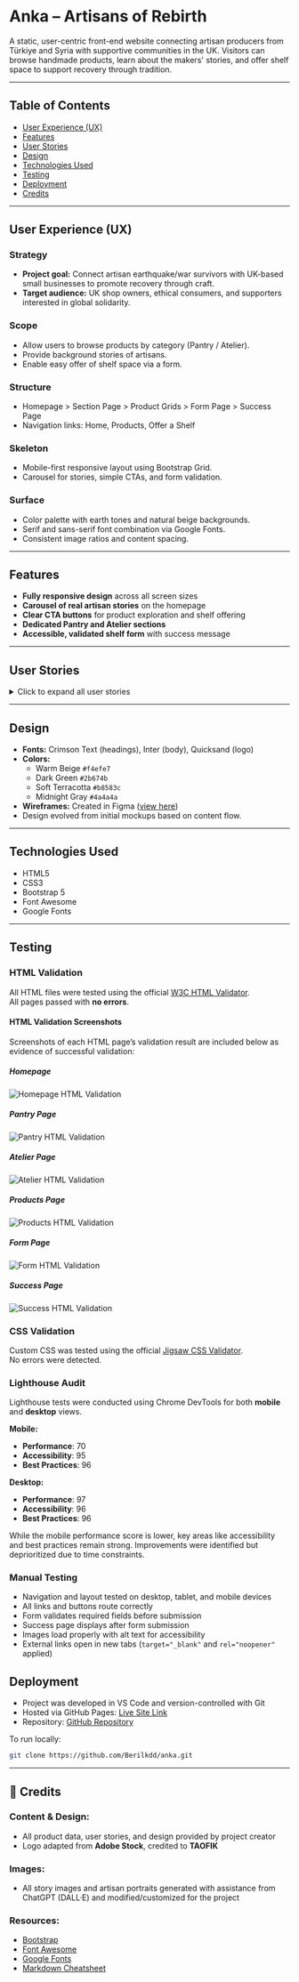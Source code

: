
# Anka – Artisans of Rebirth

A static, user-centric front-end website connecting artisan producers from Türkiye and Syria with supportive communities in the UK. Visitors can browse handmade products, learn about the makers' stories, and offer shelf space to support recovery through tradition.

---

## Table of Contents

- [User Experience (UX)](#user-experience-ux)
- [Features](#features)
- [User Stories](#user-stories)
- [Design](#design)
- [Technologies Used](#technologies-used)
- [Testing](#testing)
- [Deployment](#deployment)
- [Credits](#credits)

---

## User Experience (UX)

### Strategy
- **Project goal:** Connect artisan earthquake/war survivors with UK-based small businesses to promote recovery through craft.
- **Target audience:** UK shop owners, ethical consumers, and supporters interested in global solidarity.

### Scope
- Allow users to browse products by category (Pantry / Atelier).
- Provide background stories of artisans.
- Enable easy offer of shelf space via a form.

### Structure
- Homepage > Section Page > Product Grids > Form Page > Success Page
- Navigation links: Home, Products, Offer a Shelf

### Skeleton
- Mobile-first responsive layout using Bootstrap Grid.
- Carousel for stories, simple CTAs, and form validation.

### Surface
- Color palette with earth tones and natural beige backgrounds.
- Serif and sans-serif font combination via Google Fonts.
- Consistent image ratios and content spacing.

---

## Features

- **Fully responsive design** across all screen sizes
- **Carousel of real artisan stories** on the homepage
- **Clear CTA buttons** for product exploration and shelf offering
- **Dedicated Pantry and Atelier sections**
- **Accessible, validated shelf form** with success message

---

## User Stories

<details>
<summary>Click to expand all user stories</summary>

### Must-Have

#### **User Story 1: Mobile-friendly navigation and responsive design**
_As a First-Time Visitor, I need intuitive navigation and a responsive design so I can access Anka’s content easily on my phone or desktop._

**Acceptance Criteria:**
- Works across devices
- Simple navbar: Home, Products, Offer a Shelf
- Sticky or hamburger nav

**Tasks:**
- Responsive Bootstrap layout
- Simplified navbar structure

---

#### **User Story 2: Impactful homepage with mission and stories**
_As a Curious Visitor, I want to immediately understand what Anka does and feel inspired by its impact._

**Acceptance Criteria:**
- Clear headline, short mission
- Carousel with portraits/quotes
- Main CTA + subtle shelf link

**Tasks:**
- Build structured homepage
- Connect carousel to story grid

---

#### **User Story 3: View artisan product categories and items**
_As a Shop Owner, I want to browse Pantry and Atelier separately so I can decide what fits my store._

**Acceptance Criteria:**
- Section intro with two blocks
- Separate product grids
- Labels with region/producer

**Tasks:**
- Grid-based layout for products
- Reusable label design system

---

#### **User Story 4: Simple form to offer shelf space**
_As a Supporter, I want to fill in a form to offer shelf space so I can be contacted by Anka._

**Acceptance Criteria:**
- Fields: Name, Shop, Email, Address, Phone
- Redirect to poetic success message

**Tasks:**
- Form with validation
- Success page confirmation

---

### Should-Have

#### **User Story 5: Access shelf form directly from homepage**
_As a Returning Visitor, I want to go straight to the form so I don’t need to browse again._

**Acceptance Criteria:**
- Link below homepage CTA
- Persistent navbar link

**Tasks:**
- Low-weight shelf CTA styling

---

#### **User Story 6: Understand producers behind each product**
_As a Shop Owner, I want to see who made each item so I can share their story with my customers._

**Acceptance Criteria:**
- Structured label text
- Uniform product tile style

**Tasks:**
- Design and add short labels

---

### Could-Have

#### **User Story 7: Add a personal story carousel or testimonial section**
_As a Visitor, I want to hear from real people so I feel more confident in Anka’s mission._

**Acceptance Criteria:**
- Story cards with names/faces
- Mobile-friendly carousel

**Tasks:**
- Add carousel to homepage
- Populate with authentic story visuals

</details>

---

## Design

- **Fonts:** Crimson Text (headings), Inter (body), Quicksand (logo)
- **Colors:**  
  - Warm Beige `#f4efe7`  
  - Dark Green `#2b674b`  
  - Soft Terracotta `#b8583c`  
  - Midnight Gray `#4a4a4a`
- **Wireframes:** Created in Figma ([view here](https://www.figma.com/design/dz9qBsNOYxKX5iWGIIndAN))
- Design evolved from initial mockups based on content flow.

---

## Technologies Used

- HTML5
- CSS3
- Bootstrap 5
- Font Awesome
- Google Fonts

---

## Testing

### HTML Validation  
All HTML files were tested using the official [W3C HTML Validator](https://validator.w3.org/).  
All pages passed with **no errors**.

#### HTML Validation Screenshots  
Screenshots of each HTML page’s validation result are included below as evidence of successful validation:

##### Homepage
![Homepage HTML Validation](assets/images/test-screenshots/index-html-test.png)

##### Pantry Page
![Pantry HTML Validation](assets/images/test-screenshots/anka-pantry.html-test.png)

##### Atelier Page
![Atelier HTML Validation](assets/images/test-screenshots/anka-atelier.html-test.png)

##### Products Page
![Products HTML Validation](assets/images/test-screenshots/products-html-test.png)

##### Form Page
![Form HTML Validation](assets/images/test-screenshots/form-html-test.png)

##### Success Page
![Success HTML Validation](assets/images/test-screenshots/success-html-test.png)

### CSS Validation  
Custom CSS was tested using the official [Jigsaw CSS Validator](https://jigsaw.w3.org/css-validator/#validate_by_input).  
No errors were detected.

### Lighthouse Audit  
Lighthouse tests were conducted using Chrome DevTools for both **mobile** and **desktop** views.

**Mobile:**
- **Performance**: 70  
- **Accessibility**: 95  
- **Best Practices**: 96  

**Desktop:**
- **Performance**: 97  
- **Accessibility**: 96  
- **Best Practices**: 96  

While the mobile performance score is lower, key areas like accessibility and best practices remain strong. Improvements were identified but deprioritized due to time constraints.

### Manual Testing  
- Navigation and layout tested on desktop, tablet, and mobile devices  
- All links and buttons route correctly  
- Form validates required fields before submission  
- Success page displays after form submission  
- Images load properly with alt text for accessibility  
- External links open in new tabs (`target="_blank"` and `rel="noopener"` applied)

## Deployment

- Project was developed in VS Code and version-controlled with Git
- Hosted via GitHub Pages: [Live Site Link](https://berilkdd.github.io/anka/)
- Repository: [GitHub Repository](https://github.com/Berilkdd/anka)

To run locally:
```bash
git clone https://github.com/Berilkdd/anka.git
```

---

## 🧾 Credits

### Content & Design:
- All product data, user stories, and design provided by project creator
- Logo adapted from **Adobe Stock**, credited to **TAOFIK**

### Images:
- All story images and artisan portraits generated with assistance from ChatGPT (DALL·E) and modified/customized for the project

### Resources:
- [Bootstrap](https://getbootstrap.com/)
- [Font Awesome](https://fontawesome.com/)
- [Google Fonts](https://fonts.google.com/)
- [Markdown Cheatsheet](https://github.com/adam-p/markdown-here/wiki/Markdown-Cheatsheet)


